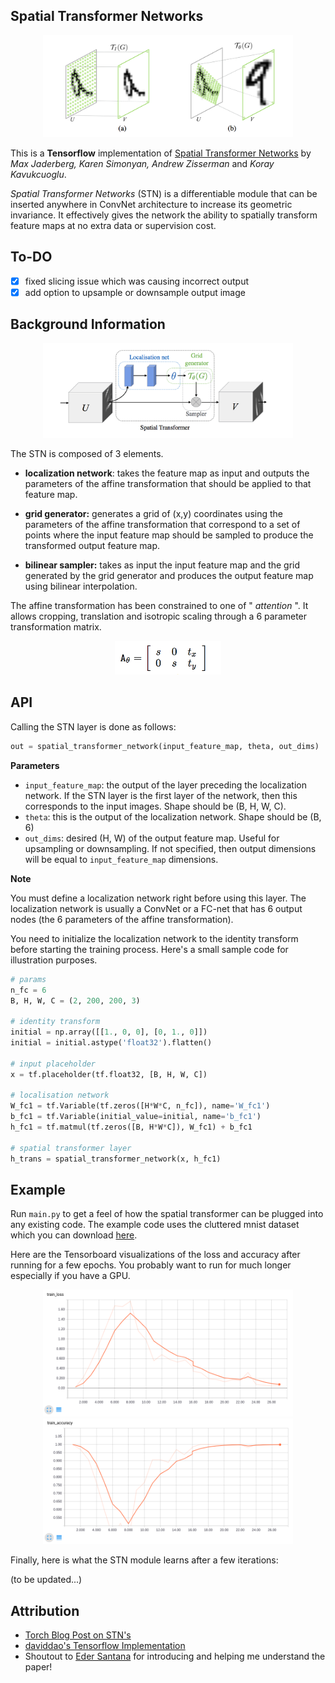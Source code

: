 ## Spatial Transformer Networks

<p align="center">
 <img src="./img/transformation.png" width="400px">
</p>

This is a **Tensorflow** implementation of [Spatial Transformer Networks](https://arxiv.org/abs/1506.02025) by *Max Jaderberg, Karen Simonyan, Andrew Zisserman* and *Koray Kavukcuoglu*.

*Spatial Transformer Networks* (STN) is a differentiable module that can be inserted anywhere in ConvNet architecture to increase its geometric invariance. It effectively gives the network the ability to spatially transform feature maps at no extra data or supervision cost.

## To-DO

- [X] fixed slicing issue which was causing incorrect output
- [X] add option to upsample or downsample output image

## Background Information

<p align="center">
 <img src="./img/stn.png" width="400px">
</p>

The STN is composed of 3 elements.

- **localization network**: takes the feature map as input and outputs the parameters of the affine transformation that should be applied to that feature map.

- **grid generator:** generates a grid of (x,y) coordinates using the parameters of the affine transformation that correspond to a set of points where the input feature map should be sampled to produce the transformed output feature map.

- **bilinear sampler:** takes as input the input feature map and the grid generated by the grid generator and produces the output feature map using bilinear interpolation.

The affine transformation has been constrained to one of " *attention* ". It allows cropping, translation and isotropic scaling through a 6 parameter transformation matrix.

<p align="center">
 <img src="./img/matrix.png" width="170px">
</p>

## API 

Calling the STN layer is done as follows:

```python
out = spatial_transformer_network(input_feature_map, theta, out_dims)
```

**Parameters**

- `input_feature_map`: the output of the layer preceding the localization network. If the STN layer is the first layer of the network, then this corresponds to the input images. Shape should be (B, H, W, C).
- `theta`: this is the output of the localization network. Shape should be (B, 6)
- `out_dims`: desired (H, W) of the output feature map. Useful for upsampling or downsampling. If not specified, then output dimensions will be equal to `input_feature_map` dimensions.

**Note**

You must define a localization network right before using this layer. The localization network is usually a ConvNet or a FC-net that has 6 output nodes (the 6 parameters of the affine transformation).

You need to initialize the localization network to the identity transform before starting the training process. Here's a small sample code for illustration purposes.

```python
# params
n_fc = 6
B, H, W, C = (2, 200, 200, 3)

# identity transform
initial = np.array([[1., 0, 0], [0, 1., 0]])
initial = initial.astype('float32').flatten()

# input placeholder
x = tf.placeholder(tf.float32, [B, H, W, C])

# localisation network
W_fc1 = tf.Variable(tf.zeros([H*W*C, n_fc]), name='W_fc1')
b_fc1 = tf.Variable(initial_value=initial, name='b_fc1')
h_fc1 = tf.matmul(tf.zeros([B, H*W*C]), W_fc1) + b_fc1

# spatial transformer layer
h_trans = spatial_transformer_network(x, h_fc1)
```

## Example

Run `main.py` to get a feel of how the spatial transformer can be plugged into any existing code. The example code uses the cluttered mnist dataset which you can download [here](https://s3.amazonaws.com/lasagne/recipes/datasets/mnist_cluttered_60x60_6distortions.npz).

Here are the Tensorboard visualizations of the loss and accuracy after running for a few epochs. You probably want to run for much longer especially if you have a GPU.

<p align="center">
 <img src="./img/train_loss.png" width="400px">
 <img src="./img/train_acc.png" width="400px">
</p>

Finally, here is what the STN module learns after a few iterations:

(to be updated...)

## Attribution

- [Torch Blog Post on STN's](http://torch.ch/blog/2015/09/07/spatial_transformers.html)
- [daviddao's Tensorflow Implementation](http://torch.ch/blog/2015/09/07/spatial_transformers.html)
- Shoutout to [Eder Santana](https://twitter.com/edersantana) for introducing and helping me understand the paper!
